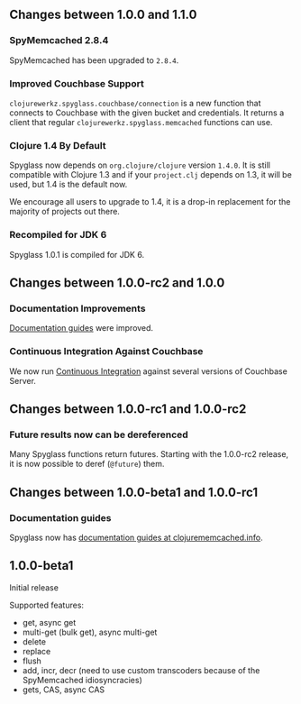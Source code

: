 ## Changes between 1.0.0 and 1.1.0

### SpyMemcached 2.8.4

SpyMemcached has been upgraded to `2.8.4`.


### Improved Couchbase Support

`clojurewerkz.spyglass.couchbase/connection` is a new function that connects to Couchbase with the given
bucket and credentials. It returns a client that regular `clojurewerkz.spyglass.memcached` functions can
use.


### Clojure 1.4 By Default

Spyglass now depends on `org.clojure/clojure` version `1.4.0`. It is still compatible with Clojure 1.3 and if your `project.clj` depends
on 1.3, it will be used, but 1.4 is the default now.

We encourage all users to upgrade to 1.4, it is a drop-in replacement for the majority of projects out there.


### Recompiled for JDK 6

Spyglass 1.0.1 is compiled for JDK 6.


## Changes between 1.0.0-rc2 and 1.0.0

### Documentation Improvements

[Documentation guides](http://clojurememcached.info) were improved.

### Continuous Integration Against Couchbase

We now run [Continuous Integration](http://travis-ci.org/clojurewerkz/spyglass) against several versions of Couchbase Server.


## Changes between 1.0.0-rc1 and 1.0.0-rc2

### Future results now can be dereferenced

Many Spyglass functions return futures. Starting with the 1.0.0-rc2 release, it is now possible to
deref (`@future`) them.


## Changes between 1.0.0-beta1 and 1.0.0-rc1

### Documentation guides

Spyglass now has [documentation guides at clojurememcached.info](http://clojurememcached.info).



## 1.0.0-beta1

Initial release

Supported features:

 * get, async get
 * multi-get (bulk get), async multi-get
 * delete
 * replace
 * flush
 * add, incr, decr (need to use custom transcoders because of the SpyMemcached idiosyncracies)
 * gets, CAS, async CAS
